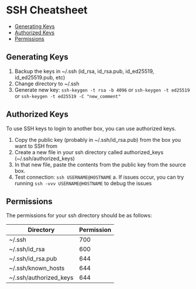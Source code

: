 # SSH Cheatsheet

- [Generating Keys](#generating-keys)
- [Authorized Keys](#authorized-keys)
- [Permissions](#permissions)

## Generating Keys

1. Backup the keys in ~/.ssh (id_rsa, id_rsa.pub, id_ed25519, id_ed25519.pub, etc)
2. Change directory to ~/.ssh
3. Generate new key: `ssh-keygen -t rsa -b 4096` or `ssh-keygen -t ed25519` or `ssh-keygen -t ed25519 -C "new_comment"`

## Authorized Keys

To use SSH keys to login to another box, you can use authorized keys.

1. Copy the public key (probably in ~/.ssh/id_rsa.pub) from the box you want to SSH from
2. Create a new file in your ssh directory called authorized_keys (~/.ssh/authorized_keys)
3. In that new file, paste the contents from the public key from the source box.
4. Test connection: `ssh USERNAME@HOSTNAME`
  a. If issues occur, you can try running `ssh -vvv USERNAME@HOSTNAME` to debug the issues

## Permissions

The permissions for your ssh directory should be as follows:

| Directory | Permission |
|---|---|
|~/.ssh|700|
|~/.ssh/id_rsa|600|
|~/.ssh/id_rsa.pub|644|
|~/.ssh/known_hosts|644|
|~/.ssh/authorized_keys|644|
